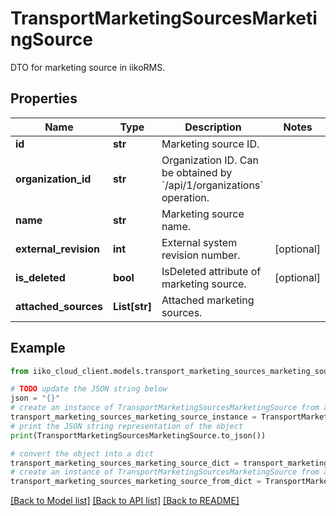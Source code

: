 # TransportMarketingSourcesMarketingSource

DTO for marketing source in iikoRMS.

## Properties

Name | Type | Description | Notes
------------ | ------------- | ------------- | -------------
**id** | **str** | Marketing source ID. | 
**organization_id** | **str** | Organization ID.                Can be obtained by &#x60;/api/1/organizations&#x60; operation. | 
**name** | **str** | Marketing source name. | 
**external_revision** | **int** | External system revision number. | [optional] 
**is_deleted** | **bool** | IsDeleted attribute of marketing source. | [optional] 
**attached_sources** | **List[str]** | Attached marketing sources. | 

## Example

```python
from iiko_cloud_client.models.transport_marketing_sources_marketing_source import TransportMarketingSourcesMarketingSource

# TODO update the JSON string below
json = "{}"
# create an instance of TransportMarketingSourcesMarketingSource from a JSON string
transport_marketing_sources_marketing_source_instance = TransportMarketingSourcesMarketingSource.from_json(json)
# print the JSON string representation of the object
print(TransportMarketingSourcesMarketingSource.to_json())

# convert the object into a dict
transport_marketing_sources_marketing_source_dict = transport_marketing_sources_marketing_source_instance.to_dict()
# create an instance of TransportMarketingSourcesMarketingSource from a dict
transport_marketing_sources_marketing_source_from_dict = TransportMarketingSourcesMarketingSource.from_dict(transport_marketing_sources_marketing_source_dict)
```
[[Back to Model list]](../README.md#documentation-for-models) [[Back to API list]](../README.md#documentation-for-api-endpoints) [[Back to README]](../README.md)


